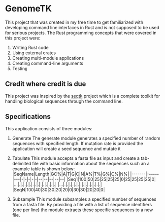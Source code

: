 # GenomeTK

This project that was created in my free time to get familiarized with developing
command line interfaces in Rust and is not supposed to be used for serious projects.
The Rust programming concepts that were covered in this project were:

1. Writing Rust code
2. Using external crates
3. Creating multi-module applications
4. Creating command-line arguments
5. Testing

## Credit where credit is due

This project was inspired by the [seqtk](https://github.com/lh3/seqtk)
project which is a complete toolkit for handling biological sequences through
the command line.

## Specifications

This application consists of three modules:

 1. Generate
 The generate module generates a specified number of random sequences with
 specified length. If mutation rate is provided the application will
 create a seed sequence and mutate it

 2. Tabulate
 This module accepts a fasta file as input and create a tab-delimited file
 with basic information about the sequences such an a example table is shown below:
    |SeqName|Length|GC%|A|T|G|C|N|A%|T%|G%|C%|N%|
    |-------|------|---|-|-|-|-|-|--|--|--|--|--|
    |Seq1|100|50|25|25|25|25|0|25|25|25|25|0|
    |...|.|.|.|.|.|.|.|.|.|.|.|.|.|.|
    |...|.|.|.|.|.|.|.|.|.|.|.|.|.|.|
    |SeqN|100|40|30|30|20|20|0|30|30|20|20|0|

 3. Subsample
 This module subsamples a specified number of sequences from a fasta file.
 By providing a file with a list of sequence identifiers (one per line) the
 module extracts these specific sequences to a new file.
